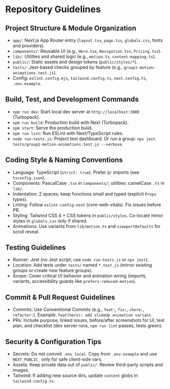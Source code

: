 # Repository Guidelines

## Project Structure & Module Organization
- `app/`: Next.js App Router entry (`layout.tsx`, `page.tsx`, `globals.css`, fonts and providers).
- `components/`: Reusable UI (e.g., `Hero.tsx`, `Navigation.tsx`, `Pricing.tsx`).
- `lib/`: Utilities and shared logic (e.g., `motion.ts`, `content-mapping.ts`).
- `public/`: Static assets and design tokens (`public/styles/*`).
- `tests/`: Jest-based checks grouped by feature (e.g., `group1-motion-animations.test.js`).
- Config: `eslint.config.mjs`, `tailwind.config.ts`, `next.config.ts`, `.env.example`.

## Build, Test, and Development Commands
- `npm run dev`: Start local dev server at `http://localhost:3000` (Turbopack).
- `npm run build`: Production build with Next (Turbopack).
- `npm start`: Serve the production build.
- `npm run lint`: Run ESLint with Next/TypeScript rules.
- `node run-tests.js`: Project test dashboard. Or run a group: `npx jest tests/group1-motion-animations.test.js --verbose`.

## Coding Style & Naming Conventions
- Language: TypeScript (`strict: true`). Prefer `@/` imports (see `tsconfig.json`).
- Components: PascalCase `.tsx` in `components/`; utilities: camelCase `.ts` in `lib/`.
- Indentation: 2 spaces; keep functions small and typed (explicit `Props` types).
- Linting: Follow `eslint-config-next` (core-web-vitals). Fix issues before PR.
- Styling: Tailwind CSS 4 + CSS tokens in `public/styles`. Co-locate minor styles in `globals.css` only if shared.
- Animations: Use variants from `lib/motion.ts` and `viewportDefaults` for scroll reveal.

## Testing Guidelines
- Runner: Jest (no Jest script; use `node run-tests.js` or `npx jest`).
- Location: Add tests under `tests/` named `*.test.js` (mirror existing groups or create new feature groups).
- Scope: Cover critical UI behavior and animation wiring (imports, variants, accessibility guards like `prefers-reduced-motion`).

## Commit & Pull Request Guidelines
- Commits: Use Conventional Commits (e.g., `feat:`, `fix:`, `chore:`, `refactor:`). Example: `feat(hero): add slideUp animation variant`.
- PRs: Include purpose, linked issues, before/after screenshots for UI, test plan, and checklist (dev server runs, `npm run lint` passes, tests green).

## Security & Configuration Tips
- Secrets: Do not commit `.env.local`. Copy from `.env.example` and use `NEXT_PUBLIC_` only for safe client-side vars.
- Assets: Keep private data out of `public/`. Review third-party scripts and images.
- Tailwind: If adding new source dirs, update `content` globs in `tailwind.config.ts`.
